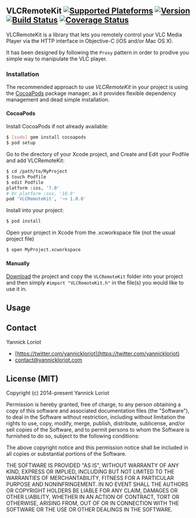 ## VLCRemoteKit [![Supported Plateforms](https://cocoapod-badges.herokuapp.com/p/VLCRemoteKit/badge.svg)](http://cocoadocs.org/docsets/VLCRemoteKit/) [![Version](https://cocoapod-badges.herokuapp.com/v/VLCRemoteKit/badge.svg)](http://cocoadocs.org/docsets/VLCRemoteKit/) [![Build Status](https://travis-ci.org/YannickL/VLCRemoteKit.png?branch=master)](https://travis-ci.org/YannickL/VLCRemoteKit) [![Coverage Status](https://coveralls.io/repos/YannickL/VLCRemoteKit/badge.png)](https://coveralls.io/r/YannickL/VLCRemoteKit)

VLCRemoteKit is a library that lets you remotely control your VLC Media Player via the HTTP interface in Objective-C (iOS and/or Mac OS X).

It has been designed by following the `Proxy` pattern in order to prodive you simple way to manipulate the VLC player. 

### Installation

The recommended approach to use _VLCRemoteKit_ in your project is using the [CocoaPods](http://cocoapods.org/) package manager, as it provides flexible dependency management and dead simple installation.

#### CocoaPods

Install CocoaPods if not already available:

``` bash
$ [sudo] gem install cocoapods
$ pod setup
```
Go to the directory of your Xcode project, and Create and Edit your Podfile and add VLCRemoteKit:

``` bash
$ cd /path/to/MyProject
$ touch Podfile
$ edit Podfile
platform :ios, '7.0' 
# Or platform :osx, '10.9'
pod 'VLCRemoteKit', '~> 1.0.0'
```

Install into your project:

``` bash
$ pod install
```

Open your project in Xcode from the .xcworkspace file (not the usual project file)

``` bash
$ open MyProject.xcworkspace
```

#### Manually

[Download](https://github.com/YannickL/VLCRemoteKit/archive/master.zip) the project and copy the `VLCRemoteKit` folder into your project and then simply `#import "VLCRemoteKit.h"` in the file(s) you would like to use it in.

## Usage


## Contact

Yannick Loriot
 - [https://twitter.com/yannickloriot](https://twitter.com/yannickloriot)
 - [contact@yannickloriot.com](mailto:contact@yannickloriot.com)


## License (MIT)

Copyright (c) 2014-present Yannick Loriot

Permission is hereby granted, free of charge, to any person obtaining a copy
of this software and associated documentation files (the "Software"), to deal
in the Software without restriction, including without limitation the rights
to use, copy, modify, merge, publish, distribute, sublicense, and/or sell
copies of the Software, and to permit persons to whom the Software is
furnished to do so, subject to the following conditions:

The above copyright notice and this permission notice shall be included in
all copies or substantial portions of the Software.

THE SOFTWARE IS PROVIDED "AS IS", WITHOUT WARRANTY OF ANY KIND, EXPRESS OR
IMPLIED, INCLUDING BUT NOT LIMITED TO THE WARRANTIES OF MERCHANTABILITY,
FITNESS FOR A PARTICULAR PURPOSE AND NONINFRINGEMENT. IN NO EVENT SHALL THE
AUTHORS OR COPYRIGHT HOLDERS BE LIABLE FOR ANY CLAIM, DAMAGES OR OTHER
LIABILITY, WHETHER IN AN ACTION OF CONTRACT, TORT OR OTHERWISE, ARISING FROM,
OUT OF OR IN CONNECTION WITH THE SOFTWARE OR THE USE OR OTHER DEALINGS IN
THE SOFTWARE.

